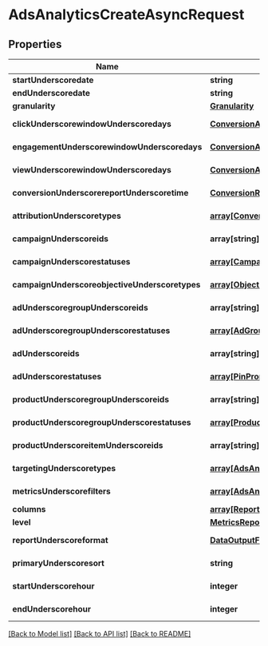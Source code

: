 # AdsAnalyticsCreateAsyncRequest

## Properties
Name | Type | Description | Notes
------------ | ------------- | ------------- | -------------
**startUnderscoredate** | **string** |  | [default to null]
**endUnderscoredate** | **string** |  | [default to null]
**granularity** | [**Granularity**](Granularity.md) |  | [default to null]
**clickUnderscorewindowUnderscoredays** | [**ConversionAttributionWindowDays**](ConversionAttributionWindowDays.md) |  | [optional] [default to 30]
**engagementUnderscorewindowUnderscoredays** | [**ConversionAttributionWindowDays**](ConversionAttributionWindowDays.md) |  | [optional] [default to 30]
**viewUnderscorewindowUnderscoredays** | [**ConversionAttributionWindowDays**](ConversionAttributionWindowDays.md) |  | [optional] [default to 1]
**conversionUnderscorereportUnderscoretime** | [**ConversionReportTimeType**](ConversionReportTimeType.md) |  | [optional] [default to TIME_OF_AD_ACTION]
**attributionUnderscoretypes** | [**array[ConversionReportAttributionType]**](ConversionReportAttributionType.md) |  | [optional] [default to null]
**campaignUnderscoreids** | **array[string]** |  | [optional] [default to null]
**campaignUnderscorestatuses** | [**array[CampaignSummaryStatus]**](CampaignSummaryStatus.md) |  | [optional] [default to null]
**campaignUnderscoreobjectiveUnderscoretypes** | [**array[ObjectiveType]**](ObjectiveType.md) |  | [optional] [default to null]
**adUnderscoregroupUnderscoreids** | **array[string]** |  | [optional] [default to null]
**adUnderscoregroupUnderscorestatuses** | [**array[AdGroupSummaryStatus]**](AdGroupSummaryStatus.md) |  | [optional] [default to null]
**adUnderscoreids** | **array[string]** |  | [optional] [default to null]
**adUnderscorestatuses** | [**array[PinPromotionSummaryStatus]**](PinPromotionSummaryStatus.md) |  | [optional] [default to null]
**productUnderscoregroupUnderscoreids** | **array[string]** |  | [optional] [default to null]
**productUnderscoregroupUnderscorestatuses** | [**array[ProductGroupSummaryStatus]**](ProductGroupSummaryStatus.md) |  | [optional] [default to null]
**productUnderscoreitemUnderscoreids** | **array[string]** |  | [optional] [default to null]
**targetingUnderscoretypes** | [**array[AdsAnalyticsTargetingType]**](AdsAnalyticsTargetingType.md) |  | [optional] [default to null]
**metricsUnderscorefilters** | [**array[AdsAnalyticsMetricsFilter]**](AdsAnalyticsMetricsFilter.md) |  | [optional] [default to null]
**columns** | [**array[ReportingColumnAsync]**](ReportingColumnAsync.md) |  | [default to null]
**level** | [**MetricsReportingLevel**](MetricsReportingLevel.md) |  | [default to null]
**reportUnderscoreformat** | [**DataOutputFormat**](DataOutputFormat.md) |  | [optional] [default to JSON]
**primaryUnderscoresort** | **string** |  | [optional] [default to null]
**startUnderscorehour** | **integer** |  | [optional] [default to null]
**endUnderscorehour** | **integer** |  | [optional] [default to null]

[[Back to Model list]](../README.md#documentation-for-models) [[Back to API list]](../README.md#documentation-for-api-endpoints) [[Back to README]](../README.md)


